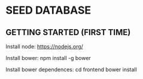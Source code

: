 # SEED DATABASE
## GETTING STARTED (FIRST TIME)
Install node:
	 https://nodejs.org/

Install bower:
	npm install -g bower

Install bower dependences:
 	cd frontend
	bower install
